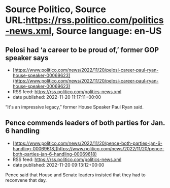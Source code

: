 # Source Politico, Source URL:https://rss.politico.com/politics-news.xml, Source language: en-US

## Pelosi had ‘a career to be proud of,’ former GOP speaker says
 - [https://www.politico.com/news/2022/11/20/pelosi-career-paul-ryan-house-speaker-00069623](https://www.politico.com/news/2022/11/20/pelosi-career-paul-ryan-house-speaker-00069623)
 - RSS feed: https://rss.politico.com/politics-news.xml
 - date published: 2022-11-20 11:17:11+00:00

“It's an impressive legacy,” former House Speaker Paul Ryan said.

## Pence commends leaders of both parties for Jan. 6 handling
 - [https://www.politico.com/news/2022/11/20/pence-both-parties-jan-6-handling-00069618](https://www.politico.com/news/2022/11/20/pence-both-parties-jan-6-handling-00069618)
 - RSS feed: https://rss.politico.com/politics-news.xml
 - date published: 2022-11-20 09:13:12+00:00

Pence said that House and Senate leaders insisted that they had to reconvene that day.
